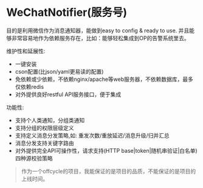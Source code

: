 # WeChatNotifier(服务号)

目的是利用微信作为消息通知器，能做到easy to config & ready to use. 并且能够非常容易地作为依赖服务存在，比如：能够轻松集成到OP的告警系统里去。

维护性和延展性:

* 一键安装
* cson配置(比json/yaml更易读的配置)
* 免依赖或少依赖，不依赖nginx/apache等web服务器，不依赖数据库，最多仅依赖redis
* 对外提供良好restful API服务接口，便于集成

功能性:

* 支持个人类通知，分组类通知
* 支持分组的权限层级定义
* 支持定义消息分发策略,如: 重发次数/重放延迟/消息升级/归并汇总
* 消息分发支持关键字路由
* 对外提供完全API可操作性，请求支持(HTTP base|token|随机串验证|白名单)四种源校验策略

> 作为一个offcycle的项目，我能保证的是项目的品质，不能保证的是项目的上线时间。